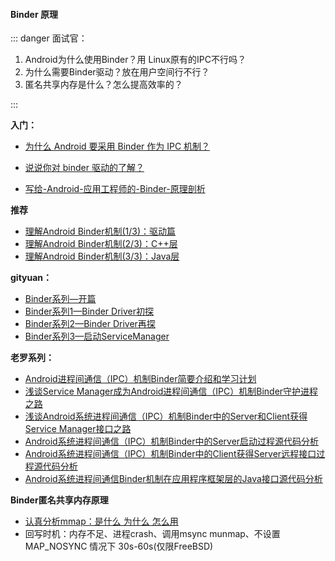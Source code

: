 #### Binder 原理

::: danger 面试官：

1. Android为什么使用Binder？用 Linux原有的IPC不行吗？
2. 为什么需要Binder驱动？放在用户空间行不行？
3. 匿名共享内存是什么？怎么提高效率的？

:::

**入门：**

- [为什么 Android 要采用 Binder 作为 IPC 机制？](https://www.zhihu.com/question/39440766)

- [说说你对 binder 驱动的了解？](https://zhuanlan.zhihu.com/p/152237289)
- [写给-Android-应用工程师的-Binder-原理剖析](https://zhuanlan.zhihu.com/p/35519585)

**推荐**

- [理解Android Binder机制(1/3)：驱动篇](https://paul.pub/android-binder-driver/)
- [理解Android Binder机制(2/3)：C++层](https://paul.pub/android-binder-cpp/)
- [理解Android Binder机制(3/3)：Java层](https://paul.pub/android-binder-java/)

**gityuan：**

- [Binder系列—开篇](http://gityuan.com/2015/10/31/binder-prepare/)
- [Binder系列1—Binder Driver初探](http://gityuan.com/2015/11/01/binder-driver/)
- [Binder系列2—Binder Driver再探](http://gityuan.com/2015/11/02/binder-driver-2/)
- [Binder系列3—启动ServiceManager](http://gityuan.com/2015/11/07/binder-start-sm/)

**老罗系列：**

- [Android进程间通信（IPC）机制Binder简要介绍和学习计划](https://blog.csdn.net/luoshengyang/article/details/6618363)
- [浅谈Service Manager成为Android进程间通信（IPC）机制Binder守护进程之路](https://blog.csdn.net/luoshengyang/article/details/6621566)
- [浅谈Android系统进程间通信（IPC）机制Binder中的Server和Client获得Service Manager接口之路](https://blog.csdn.net/luoshengyang/article/details/6627260)
- [Android系统进程间通信（IPC）机制Binder中的Server启动过程源代码分析](https://blog.csdn.net/luoshengyang/article/details/6629298)
- [Android系统进程间通信（IPC）机制Binder中的Client获得Server远程接口过程源代码分析](https://blog.csdn.net/luoshengyang/article/details/6633311)
- [Android系统进程间通信Binder机制在应用程序框架层的Java接口源代码分析](https://blog.csdn.net/luoshengyang/article/details/6642463)

**Binder匿名共享内存原理**

- [认真分析mmap：是什么 为什么 怎么用](https://www.cnblogs.com/huxiao-tee/p/4660352.html)
- 回写时机：内存不足、进程crash、调用msync munmap、不设置 MAP_NOSYNC 情况下 30s-60s(仅限FreeBSD)

